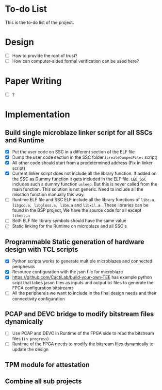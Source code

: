 # To-do List

This is the to-do list of the project.

# Design
* [ ] How to provide the root of trust?
* [ ] How can computer-aided formal verification can be used here?

# Paper Writing
* [ ] ?

# Implementation
## Build single microblaze linker script for all SSCs and Runtime
* [X] Put the user code on SSC in a different section of the ELF file
* [X] Dump the user code section in the SSC folder (`createDumpedFiles` script)
* [X] All other code should start from a predetermined address (Fix in linker script)
* [X] Current linker scirpt does not include all the library function. If added on the SSC as Dummy function it gets included in the ELF file. `LED_SSC` includes such a dummy function `usleep`. But this is never called from the main function. This solution is not generic. Need to include all the misstion function manually this way.
* [ ] Runtime ELF file and SSC ELF include all the library functions of `libc.a, libgcc.a, libgloss.a, libm.a` and `libxil.a` . These libraries can be found in the BSP project, We have the source code for all except `libxil.a`
* [ ] Both ELF file library symbols should have the same value
* [ ] Static linking for the Runtime on microblaze and all SSC's
## Programmable Static generation of hardware design with TCL scripts
* [X] Python scripts works to generate multiple microblazes and connected peripherals
* [X] Resource configuration with the json file for microblaze
* [X] https://github.com/CactiLab/build-your-own-TEE has example python scipt that takes jason files as inputs and output tcl files to generate the FPGA configuration bitstreams
* [ ] All the peripherals we want to include in the final design needs and their connectivity configuration

## PCAP and DEVC bridge to modify bitstream files dynamically
* [ ] Use PCAP and DEVC in Runtime of the FPGA side to read the bitstream files (`in progress`)
* [ ] Runtime of the FPGA needs to modify the bitsream files dynamically to update the design

## TPM module for attestation

## Combine all sub projects
